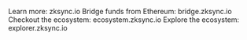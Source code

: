 Learn more: zksync.io
Bridge funds from Ethereum: bridge.zksync.io
Checkout the ecosystem: ecosystem.zksync.io
Explore the ecosystem: explorer.zksync.io
